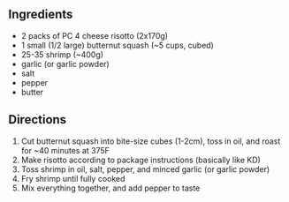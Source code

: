 ## Ingredients
- 2 packs of PC 4 cheese risotto (2x170g)
- 1 small (1/2 large) butternut squash (~5 cups, cubed)
- 25-35 shrimp (~400g)
- garlic (or garlic powder)
- salt
- pepper
- butter

## Directions
1. Cut butternut squash into bite-size cubes (1-2cm), toss in oil, and roast for ~40 minutes at 375F
1. Make risotto according to package instructions (basically like KD)
1. Toss shrimp in oil, salt, pepper, and minced garlic (or garlic powder)
1. Fry shrimp until fully cooked
1. Mix everything together, and add pepper to taste

